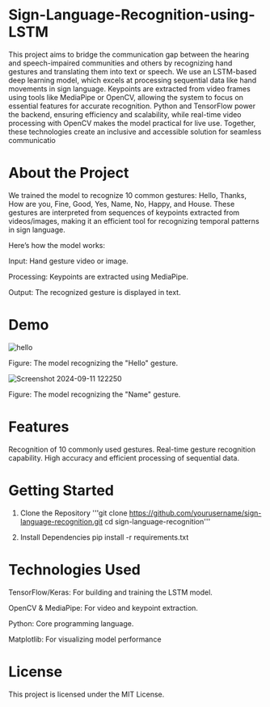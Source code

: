 # Sign-Language-Recognition-using-LSTM

This project aims to bridge the communication gap between the hearing and speech-impaired communities and others by recognizing hand gestures and translating them into text or speech. We use an LSTM-based deep learning model, which excels at processing sequential data like hand movements in sign language. Keypoints are extracted from video frames using tools like MediaPipe or OpenCV, allowing the system to focus on essential features for accurate recognition. Python and TensorFlow power the backend, ensuring efficiency and scalability, while real-time video processing with OpenCV makes the model practical for live use. Together, these technologies create an inclusive and accessible solution for seamless communicatio

# About the Project

We trained the model to recognize 10 common gestures:
Hello, Thanks, How are you, Fine, Good, Yes, Name, No, Happy, and House.
These gestures are interpreted from sequences of keypoints extracted from videos/images, making it an efficient tool for recognizing temporal patterns in sign language.

Here’s how the model works:

Input: Hand gesture video or image.

Processing: Keypoints are extracted using MediaPipe.

Output: The recognized gesture is displayed in text.

# Demo

![hello](https://github.com/user-attachments/assets/e4376cb4-1588-48f4-8779-ba1145583816)


Figure: The model recognizing the "Hello" gesture.


![Screenshot 2024-09-11 122250](https://github.com/user-attachments/assets/9b275b8f-0f3e-41b8-be4e-a9f584b3b9d4)


Figure: The model recognizing the "Name" gesture.


# Features

Recognition of 10 commonly used gestures.
Real-time gesture recognition capability.
High accuracy and efficient processing of sequential data.


# Getting Started

1. Clone the Repository
'''git clone https://github.com/yourusername/sign-language-recognition.git
cd sign-language-recognition'''

2. Install Dependencies
pip install -r requirements.txt


# Technologies Used

TensorFlow/Keras: For building and training the LSTM model.

OpenCV & MediaPipe: For video and keypoint extraction.

Python: Core programming language.

Matplotlib: For visualizing model performance


# License

This project is licensed under the MIT License.
